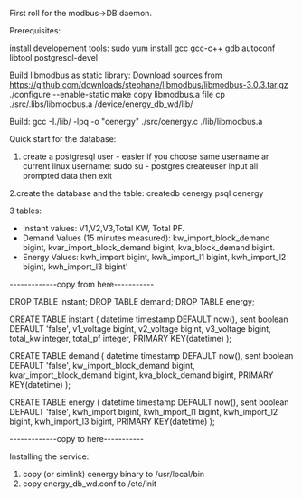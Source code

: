 First roll for the modbus->DB daemon.


Prerequisites:

install developement tools: sudo yum install gcc gcc-c++ gdb autoconf libtool postgresql-devel

Build libmodbus as static library:
Download sources from https://github.com/downloads/stephane/libmodbus/libmodbus-3.0.3.tar.gz
./configure --enable-static
make
copy libmodbus.a file
cp ./src/.libs/libmodbus.a <root of working dir>/device/energy_db_wd/lib/



Build:
gcc -I./lib/ -lpq -o "cenergy" ./src/cenergy.c ./lib/libmodbus.a


Quick start for the database:

1. create a postgresql user - easier if you choose same username ar current linux username:
sudo su - postgres
createuser
input all prompted data then exit


2.create the database and the table:
createdb cenergy
psql cenergy

3 tables:

* Instant values: V1,V2,V3,Total KW, Total PF.
* Demand Values (15 minutes measured):  kw_import_block_demand bigint,
  kvar_import_block_demand bigint,
  kva_block_demand bigint.
* Energy Values:  kwh_import bigint,
  kwh_import_l1 bigint,
  kwh_import_l2 bigint,
  kwh_import_l3 bigint'


-------------copy from here-----------


DROP TABLE instant;
DROP TABLE demand;
DROP TABLE energy;

CREATE TABLE instant
(
  datetime timestamp DEFAULT now(),
  sent boolean DEFAULT 'false',
  v1_voltage bigint,
  v2_voltage bigint,
  v3_voltage bigint,
  total_kw integer,
  total_pf integer,
  PRIMARY KEY(datetime)
);

CREATE TABLE demand
(
  datetime timestamp DEFAULT now(),
  sent boolean DEFAULT 'false',
  kw_import_block_demand bigint,
  kvar_import_block_demand bigint,
  kva_block_demand bigint,
  PRIMARY KEY(datetime)
);

CREATE TABLE energy
(
  datetime timestamp DEFAULT now(),
  sent boolean DEFAULT 'false',
  kwh_import bigint,
  kwh_import_l1 bigint,
  kwh_import_l2 bigint,
  kwh_import_l3 bigint,
  PRIMARY KEY(datetime)
);

-------------copy to here-----------



Installing the service:
1. copy (or simlink) cenergy binary to /usr/local/bin
2. copy energy_db_wd.conf to /etc/init

